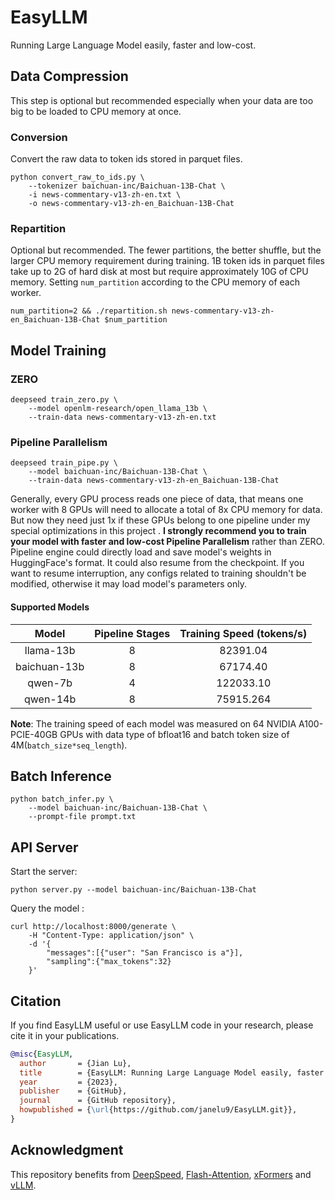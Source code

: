# EasyLLM

Running Large Language Model easily, faster and low-cost.

## Data Compression

This step is optional but recommended especially when your data are too big to be loaded to CPU memory at once.

### Conversion

Convert the raw data to token ids stored in parquet files.

```shell
python convert_raw_to_ids.py \
    --tokenizer baichuan-inc/Baichuan-13B-Chat \
    -i news-commentary-v13-zh-en.txt \
    -o news-commentary-v13-zh-en_Baichuan-13B-Chat
```

### Repartition 

Optional but recommended. The fewer partitions, the better shuffle, but the larger CPU memory requirement during training. 1B token ids in parquet files take up to 2G of hard disk at most but require approximately 10G of CPU memory. Setting `num_partition` according to the CPU memory of each worker.

```shell
num_partition=2 && ./repartition.sh news-commentary-v13-zh-en_Baichuan-13B-Chat $num_partition
```

## Model Training

### ZERO

```shell
deepseed train_zero.py \
    --model openlm-research/open_llama_13b \
    --train-data news-commentary-v13-zh-en.txt
```

### Pipeline Parallelism

```shell
deepseed train_pipe.py \
    --model baichuan-inc/Baichuan-13B-Chat \
    --train-data news-commentary-v13-zh-en_Baichuan-13B-Chat
```

Generally, every GPU process reads one piece of data, that means one worker with 8 GPUs will need to allocate a total of 8x CPU memory for data.  But now they need just 1x if these GPUs belong to one pipeline under my special optimizations in this project . **I strongly recommend you to train your model with faster and low-cost Pipeline Parallelism** rather than ZERO. Pipeline engine could directly load and save model's weights in HuggingFace's format. It could also resume from the checkpoint. If you want to resume interruption, any configs related to training shouldn't be modified, otherwise it may load model's parameters only.

#### Supported Models

|    Model     | Pipeline Stages | Training Speed (tokens/s) |
| :----------: | :-------------: | :-----------------------: |
|  llama-13b   |        8        |         82391.04          |
| baichuan-13b |        8        |         67174.40          |
|   qwen-7b    |        4        |         122033.10         |
|   qwen-14b   |        8        |         75915.264         |

**Note**: The training speed of each model was measured on 64 NVIDIA A100-PCIE-40GB GPUs with data type of bfloat16 and batch token size of 4M(`batch_size*seq_length`).

## Batch Inference

```shell
python batch_infer.py \
    --model baichuan-inc/Baichuan-13B-Chat \
    --prompt-file prompt.txt
```

## API Server

Start the server:

```shell
python server.py --model baichuan-inc/Baichuan-13B-Chat
```

Query the model :

```sehll
curl http://localhost:8000/generate \
    -H "Content-Type: application/json" \
    -d '{
        "messages":[{"user": "San Francisco is a"}],
        "sampling":{"max_tokens":32}
    }'
```

## Citation

If you find EasyLLM useful or use EasyLLM  code  in your research, please cite it in your publications.

```bibtex
@misc{EasyLLM,
  author       = {Jian Lu},
  title        = {EasyLLM: Running Large Language Model easily, faster and low-cost.},
  year         = {2023},
  publisher    = {GitHub},
  journal      = {GitHub repository},
  howpublished = {\url{https://github.com/janelu9/EasyLLM.git}},
}
```

## Acknowledgment

This repository benefits from [DeepSpeed](https://github.com/microsoft/DeepSpeed), [Flash-Attention](https://github.com/Dao-AILab/flash-attention.git), [xFormers](https://github.com/facebookresearch/xformers) and [vLLM](https://github.com/vllm-project/vllm).
